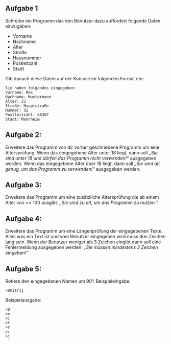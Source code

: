 ## Aufgabe 1
Schreibe ein Programm das den Benutzer dazu auffordert folgende Daten einzugeben:
- Vorname
- Nachname
- Alter
- Straße
- Hausnummer
- Postleitzahl
- Stadt
 
Gib danach diese Daten auf der Konsole im folgenden Format ein:
```
Sie haben folgendes eingegeben:
Vorname: Max
Nachname: Mustermann
Alter: 33
Straße: Hauptstraße
Nummer: 32
Postleitzahl: 68307
Stadt: Mannheim
```

## Aufgabe 2:
Erweitere das Programm von dir vorher geschriebene Programm um eine Altersprüfung.
Wenn das eingegebene Alter unter 18 liegt, dann soll *„Sie sind unter 18 und dürfen das Programm nicht verwenden!“* ausgegeben werden.
Wenn das eingegebene Alter über 18 liegt, dann soll *„Sie sind alt genug, um das Programm zu verwenden!“* ausgegeben werden.
 
## Aufgabe 3:
Erweitere das Programm um eine zusätzliche Altersprüfung die ab einem Alter von >= 100 ausgibt. *„Sie sind zu alt, um das Programm zu nutzen.“*
 
## Aufgabe 4:
Erweitere das Programm um eine Längenprüfung der eingegebenen Texte. Alles was ein Text ist und vom Benutzer eingegeben wird muss drei Zeichen lang sein. Wenn der Benutzer weniger als 3 Zeichen eingibt dann soll eine Fehlermeldung ausgegeben werden: *„Sie müssen mindestens 3 Zeichen eingeben!“*
 
## Aufgabe 5:
Rotiere den eingegebenen Namen um 90°.
Beispieleingabe:            
```
>Dmitrij
```
Beispielausgabe:
```
>D
>m
>i
>t
>r
>i
>j
```
